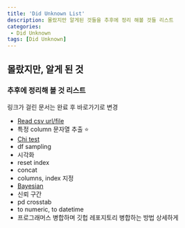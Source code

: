 ```yaml
---
title: 'Did Unknown List'
description: 몰랐지만 알게된 것들을 추후에 정리 해볼 것들 리스트
categories:
 - Did Unknown
tags: [Did Unknown]
---
```


## 몰랐지만, 알게 된 것
### 추후에 정리해 볼 것 리스트
링크가 걸린 문서는 완료 후 바로가기로 변경

- [Read csv url/file](https://velog.io/@6mini/Python-Pandas-read-csv-urlfile-%ED%8C%8C%EC%9D%BC-%EB%B6%88%EB%9F%AC%EC%98%A4%EA%B8%B0)
- 특정 column 문자열 추출 ⭐️ 
- [Chi test](https://velog.io/@6mini/Python-Scipy-chi-square-test-1-2-Sample-%EC%B9%B4%EC%9D%B4-%EC%A0%9C%EA%B3%B1-%ED%85%8C%EC%8A%A4%ED%8A%B8)
- df sampling
- 시각화
- reset index
- concat
- columns, index 지정
- [Bayesian](https://velog.io/@6mini/%EB%B2%A0%EC%9D%B4%EC%A7%80%EC%95%88-%ED%86%B5%EA%B3%84-%EC%98%88%EC%A0%9C%EB%A1%9C-%EC%9D%B4%ED%95%B4%ED%95%98%EA%B8%B0)
- 신뢰 구간
- pd crosstab
- to numeric, to datetime
- 프로그래머스 병합하며 깃헙 레포지토리 병합하는 방법 상세하게